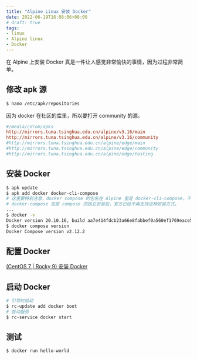 ```yaml
---
title: "Alpine Linux 安装 Docker"
date: 2022-06-19T16:08:06+08:00
# draft: true
tags:
- linux
- Alpine linux
- Docker
---
```


在 Alpine 上安装 Docker 真是一件让人感觉非常愉快的事情，因为过程非常简单。

## 修改 apk 源
```bash
$ nano /etc/apk/repositories
```

因为 docker 在社区的库里，所以要打开 community 的源。
```ini
#/media/cdrom/apks
http://mirrors.tuna.tsinghua.edu.cn/alpine/v3.16/main
http://mirrors.tuna.tsinghua.edu.cn/alpine/v3.16/community
#http://mirrors.tuna.tsinghua.edu.cn/alpine/edge/main
#http://mirrors.tuna.tsinghua.edu.cn/alpine/edge/community
#http://mirrors.tuna.tsinghua.edu.cn/alpine/edge/testing
```

## 安装 Docker
```bash
$ apk update
$ apk add docker docker-cli-compose
# 这里要特别注意，docker compose 的包名在 Alpine 里是 docker-cli-compose，不是 docker-compose-plugin。
# docker-compose 包是 compose 的独立安装包，官方已经不再支持这种安装方式。
...
$ docker -v
Docker version 20.10.16, build aa7e414fdcb23a66e8fabbef0a560ef1769eace5
$ docker compose version
Docker Compose version v2.12.2
```

## 配置 Docker
[(CentOS 7 | Rocky 9) 安装 Docker](../docker_install_centos/#4-%E9%85%8D%E7%BD%AE-docker)

## 启动 Docker
```bash
# 引导时启动
$ rc-update add docker boot
# 启动服务
$ rc-service docker start
```

## 测试
```bash
$ docker run hello-world
```
